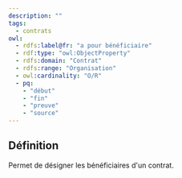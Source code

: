 ```yaml
---
description: ""
tags:
  - contrats
owl:
  - rdfs:label@fr: "a pour bénéficiaire"
  - rdf:type: "owl:ObjectProperty"
  - rdfs:domain: "Contrat"
  - rdfs:range: "Organisation"
  - owl:cardinality: "O/R"
  - pq:
    - "début"
    - "fin"
    - "preuve"
    - "source"
---
```


<OntologyTable frontMatter={frontMatter}/>

## Définition

Permet de désigner les bénéficiaires d'un contrat.
